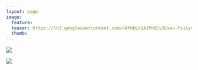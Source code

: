 ```yaml
---
layout: page
image:
  feature:
  teaser: https://lh3.googleusercontent.com/nAfbhLcOAJPn0Cv3Cxau-Ys1iyvxNE26J6PrcT5fmI8=w245
  thumb:
---
```


![](https://lh3.googleusercontent.com/eOATsLOLNxfLRUKk_XSuqzx_Mv2XLrXyKhXXOTdpRJI=w800)

![](https://lh3.googleusercontent.com/uFELTwDFN7hIgsmIAdPAUhWEnA3lf-hzH-Ju6O-gZr8=w800)
